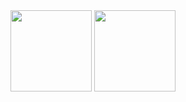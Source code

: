 <img align="top" height="130px" src="https://github-readme-stats.vercel.app/api?username=OAkimasa&count_private=true&show_icons=true&theme=github_dark" />
<img align="top" height="130px" src="https://github-readme-stats.vercel.app/api/top-langs/?username=OAkimasa&layout=compact&theme=github_dark" />